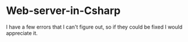 # Web-server-in-Csharp
I have a few errors that I can't figure out, so if they could be fixed I would appreciate it.
